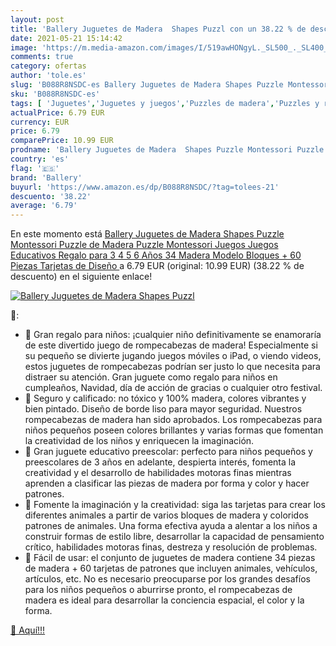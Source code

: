 ```yaml
---
layout: post
title: 'Ballery Juguetes de Madera  Shapes Puzzl con un 38.22 % de descuento'
date: 2021-05-21 15:14:42
image: 'https://m.media-amazon.com/images/I/519awHONgyL._SL500_._SL400_.jpg'
comments: true
category: ofertas
author: 'tole.es'
slug: 'B088R8NSDC-es Ballery Juguetes de Madera Shapes Puzzle Montessori Puzzle...'
sku: 'B088R8NSDC-es'
tags: [ 'Juguetes','Juguetes y juegos','Puzzles de madera','Puzzles y rompecabezas','ballery','juguetes','puzzle', ]
actualPrice: 6.79 EUR
currency: EUR
price: 6.79
comparePrice: 10.99 EUR
prodname: 'Ballery Juguetes de Madera  Shapes Puzzle Montessori Puzzle de Madera Puzzle Montessori Juegos Juegos Educativos Regalo para 3 4 5 6 Años  34 Madera Modelo Bloques + 60 Piezas Tarjetas de Diseño '
country: 'es'
flag: '🇪🇸'
brand: 'Ballery'
buyurl: 'https://www.amazon.es/dp/B088R8NSDC/?tag=tolees-21'
descuento: '38.22'
average: '6.79'
---
```


En este momento está [Ballery Juguetes de Madera  Shapes Puzzle Montessori Puzzle de Madera Puzzle Montessori Juegos Juegos Educativos Regalo para 3 4 5 6 Años  34 Madera Modelo Bloques + 60 Piezas Tarjetas de Diseño ](https://www.amazon.es/dp/B088R8NSDC/?tag=tolees-21) a 6.79 EUR (original: 10.99 EUR) (38.22 %  de descuento) en el siguiente enlace!

[![Ballery Juguetes de Madera  Shapes Puzzl](https://m.media-amazon.com/images/I/519awHONgyL._SL500_._SL400_.jpg)](https://www.amazon.es/dp/B088R8NSDC/?tag=tolees-21)

🔎:

- 🍓 Gran regalo para niños: ¡cualquier niño definitivamente se enamoraría de este divertido juego de rompecabezas de madera! Especialmente si su pequeño se divierte jugando juegos móviles o iPad, o viendo videos, estos juguetes de rompecabezas podrían ser justo lo que necesita para distraer su atención. Gran juguete como regalo para niños en cumpleaños, Navidad, día de acción de gracias o cualquier otro festival.
- 🍓 Seguro y calificado: no tóxico y 100% madera, colores vibrantes y bien pintado. Diseño de borde liso para mayor seguridad. Nuestros rompecabezas de madera han sido aprobados. Los rompecabezas para niños pequeños poseen colores brillantes y varias formas que fomentan la creatividad de los niños y enriquecen la imaginación.
- 🍓 Gran juguete educativo preescolar: perfecto para niños pequeños y preescolares de 3 años en adelante, despierta interés, fomenta la creatividad y el desarrollo de habilidades motoras finas mientras aprenden a clasificar las piezas de madera por forma y color y hacer patrones.
- 🍓 Fomente la imaginación y la creatividad: siga las tarjetas para crear los diferentes animales a partir de varios bloques de madera y coloridos patrones de animales. Una forma efectiva ayuda a alentar a los niños a construir formas de estilo libre, desarrollar la capacidad de pensamiento crítico, habilidades motoras finas, destreza y resolución de problemas.
- 🍓 Fácil de usar: el conjunto de juguetes de madera contiene 34 piezas de madera + 60 tarjetas de patrones que incluyen animales, vehículos, artículos, etc. No es necesario preocuparse por los grandes desafíos para los niños pequeños o aburrirse pronto, el rompecabezas de madera es ideal para desarrollar la conciencia espacial, el color y la forma.

[🛒 Aquí!!!](https://www.amazon.es/dp/B088R8NSDC/?tag=tolees-21)
